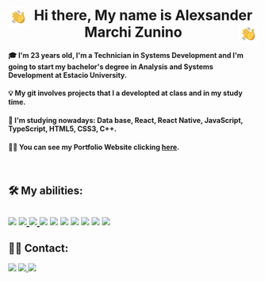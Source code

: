 
<h1 align="center" href="#clipboard-about"> <img alt="Hand Wave" src="./assets/Hand%20Wave.gif" width='40' align="left"/>  Hi there, My name is Alexsander Marchi Zunino <img alt="Hand Wave" src="./assets/Hand%20Wave.gif" width='40' align="right"/></h1> 


#### 🎓  I'm 23 years old, I'm a Technician in Systems Development and I'm going to start my bachelor's degree in Analysis and Systems Development at Estacio University. 
#### 💡  My git involves projects that I a developted at class and in my study time.
#### 📖  I'm studying nowadays: Data base, React, React Native, JavaScript, TypeScript, HTML5, CSS3, C++. 
#### 👨‍💻  You can see my Portfolio Website clicking [here](https://portfolio-orpin-delta-26.vercel.app/).
<br>


<h2 align="left" href="#clipboard-about"> 🛠 My abilities: <h2>

<a href="https://github.com/AlexsanderMarchi/JavaScript"><img src="https://img.shields.io/badge/JavaScript-323330?style=for-the-badge&logo=javascript&logoColor=F7DF1E" /></a> <a href="https://github.com/AlexsanderMarchi/React-Native"><img src="https://img.shields.io/badge/React_Native-20232A?style=for-the-badge&logo=react&logoColor=61DAFB" /> </a><a href="https://github.com/AlexsanderMarchi/React-Native"><img src="https://img.shields.io/badge/Expo-1B1F23?style=for-the-badge&logo=expo&logoColor=white" /> </a> <a href="https://github.com/AlexsanderMarchi/React"><img src="https://img.shields.io/badge/React-20232A?style=for-the-badge&logo=react&logoColor=61DAFB" /></a> <a href="https://github.com/AlexsanderMarchi/JavaScript"><a href="https://github.com/AlexsanderMarchi/BackEnd-Node.js"><img src="https://img.shields.io/badge/Node.js-43853D?style=for-the-badge&logo=node.js&logoColor=white" /></a> <img src="https://img.shields.io/badge/TypeScript-007ACC?style=for-the-badge&logo=typescript&logoColor=white" /></a> <a href="https://github.com/AlexsanderMarchi/HTML-CSS"><img src="https://img.shields.io/badge/HTML5-E34F26?style=for-the-badge&logo=html5&logoColor=white" /></a> <a href="https://github.com/AlexsanderMarchi/HTML-CSS"><img src="https://img.shields.io/badge/CSS3-1572B6?style=for-the-badge&logo=css3&logoColor=white" /></a> <a href="https://github.com/AlexsanderMarchi/Java"><img src="https://img.shields.io/badge/Java-ED8B00?style=for-the-badge&logo=openjdk&logoColor=white" /></a> <img src="https://img.shields.io/badge/firebase-ffca28?style=for-the-badge&logo=firebase&logoColor=black" />

## 🤝🏻 Contact:

 
<a href="https://www.linkedin.com/in/alexsander-marchi-zunino-226332170/"><img src="https://img.shields.io/badge/-LinkedIn-%230077B5?style=for-the-badge&logo=linkedin&logoColor=white" /></a> <a href="mailto:alexsandermarchi@gmail.com"><img src="https://img.shields.io/badge/-Gmail-%23333?style=for-the-badge&logo=gmail&logoColor=white" /> </a> <a href="https://instagram.com/alex_marchz"><img src="https://img.shields.io/badge/-Instagram-%23E4405F?style=for-the-badge&logo=instagram&logoColor=white" /></a> <a href="https://github.com/AlexsanderMarchi/JavaScript">

<div align="center" style="margin-top:100px >
<img width=40% align="center" src="https://github-readme-stats-omega-green.vercel.app/api/top-langs/?username=AlexsanderMarchi&show_icons=true&theme=onedark&layout=compact" />
 </div>
